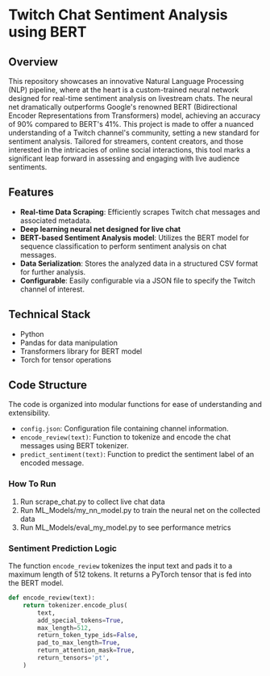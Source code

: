 # Twitch Chat Sentiment Analysis using BERT

## Overview

This repository showcases an innovative Natural Language Processing (NLP) pipeline, where at the heart is a custom-trained neural network designed for real-time sentiment analysis on livestream chats. The neural net dramatically outperforms Google's renowned BERT (Bidirectional Encoder Representations from Transformers) model, achieving an accuracy of 90% compared to BERT's 41%. This project is made to offer a nuanced understanding of a Twitch channel's community, setting a new standard for sentiment analysis. Tailored for streamers, content creators, and those interested in the intricacies of online social interactions, this tool marks a significant leap forward in assessing and engaging with live audience sentiments.

## Features

- **Real-time Data Scraping**: Efficiently scrapes Twitch chat messages and associated metadata.
- **Deep learning neural net designed for live chat**
- **BERT-based Sentiment Analysis model**: Utilizes the BERT model for sequence classification to perform sentiment analysis on chat messages.
- **Data Serialization**: Stores the analyzed data in a structured CSV format for further analysis.
- **Configurable**: Easily configurable via a JSON file to specify the Twitch channel of interest.

## Technical Stack

- Python
- Pandas for data manipulation
- Transformers library for BERT model
- Torch for tensor operations

## Code Structure

The code is organized into modular functions for ease of understanding and extensibility.

- `config.json`: Configuration file containing channel information.
- `encode_review(text)`: Function to tokenize and encode the chat messages using BERT tokenizer.
- `predict_sentiment(text)`: Function to predict the sentiment label of an encoded message.

### How To Run

1. Run scrape_chat.py to collect live chat data
2. Run ML_Models/my_nn_model.py to train the neural net on the collected data
3. Run ML_Models/eval_my_model.py to see performance metrics
  
### Sentiment Prediction Logic

The function `encode_review` tokenizes the input text and pads it to a maximum length of 512 tokens. It returns a PyTorch tensor that is fed into the BERT model.

```python
def encode_review(text):
    return tokenizer.encode_plus(
        text,
        add_special_tokens=True,
        max_length=512,
        return_token_type_ids=False,
        pad_to_max_length=True,
        return_attention_mask=True,
        return_tensors='pt',
    )
```
